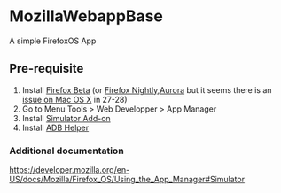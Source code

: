 # MozillaWebappBase

A simple FirefoxOS App

## Pre-requisite


1. Install [Firefox Beta]  (or [Firefox Nightly],[Aurora] but it seems there is an [issue on Mac OS X] in 27-28)
2. Go to Menu Tools > Web Developper > App Manager
3. Install [Simulator Add-on]
4. Install [ADB Helper]

[Simulator Add-on]: https://ftp.mozilla.org/pub/mozilla.org/labs/fxos-simulator/
[ADB Helper]: https://ftp.mozilla.org/pub/mozilla.org/labs/fxos-simulator/
[Firefox Nightly]: http://nightly.mozilla.org/
[Aurora]: http://www.mozilla.org/en-US/firefox/aurora/
[issue on Mac OS X]: https://bugzilla.mozilla.org/show_bug.cgi?id=932361
[Firefox Beta]: http://www.mozilla.org/en-US/firefox/channel/#beta

### Additional documentation

https://developer.mozilla.org/en-US/docs/Mozilla/Firefox_OS/Using_the_App_Manager#Simulator

